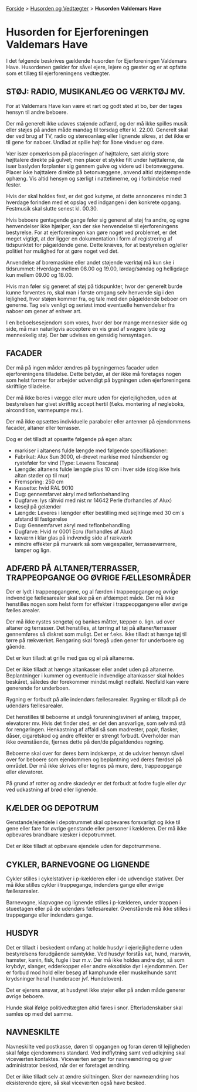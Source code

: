 [Forside](/) > [Husorden og Vedtægter](/husorden) > **Husorden Valdemars Have**

# Husorden for Ejerforeningen Valdemars Have

I det følgende beskrives gældende husorden for Ejerforeningen Valdemars Have. Husordenen gælder for såvel ejere, lejere og gæster og er at opfatte som et tillæg til ejerforeningens vedtægter.

## STØJ: RADIO, MUSIKANLÆG OG VÆRKTØJ MV.

For at Valdemars Have kan være et rart og godt sted at bo, bør der tages hensyn til andre beboere.

Der må generelt ikke udøves støjende adfærd, og der må ikke spilles musik eller støjes på anden måde mandag til torsdag efter kl. 22.00. Generelt skal der ved brug af TV, radio og stereoanlæg eller lignende sikres, at det ikke er til gene for naboer. Undlad at spille højt for åbne vinduer og døre.

Vær især opmærksom på placeringen af højttalere, sæt aldrig store højttalere direkte på gulvet; men placer et stykke filt under højttalerne, da især baslyden forplanter sig gennem gulve og videre ud i betonvæggene. Placer ikke højttalere direkte på betonvæggene, anvend altid støjdæmpende ophæng. Vis altid hensyn og særligt i nattetimerne, og i forbindelse med fester.

Hvis der skal holdes fest, er det god kutyme, at dette annonceres mindst 3 hverdage forinden med et opslag ved indgangen i den konkrete opgang. Festmusik skal slutte senest kl. 00.30.

Hvis beboere gentagende gange føler sig generet af støj fra andre, og egne henvendelser ikke hjælper, kan der ske henvendelse til ejerforeningens bestyrelse. For at ejerforeningen kan gøre noget ved problemet, er det meget vigtigt, at der ligger en dokumentation i form af registrering af tidspunktet for pågældende gene. Dette kræves, for at bestyrelsen og/eller politiet har mulighed for at gøre noget ved det.

Anvendelse af boremaskine eller andet støjende værktøj må kun ske i tidsrummet: Hverdage mellem 08.00 og 19.00, lørdag/søndag og helligdage kun mellem 09.00 og 18.00.

Hvis man føler sig generet af støj på tidspunkter, hvor der generelt burde kunne forventes ro, skal man i første omgang selv henvende sig i den lejlighed, hvor støjen kommer fra, og tale med den pågældende beboer om generne. Tag selv venligt og seriøst imod eventuelle henvendelser fra naboer om gener af enhver art.

I en beboelsesejendom som vores, hvor der bor mange mennesker side og side, må man naturligvis acceptere en vis grad af svagere lyde og menneskelig støj. Der bør udvises en gensidig hensyntagen.

## FACADER

Der må på ingen måder ændres på bygningernes facader uden ejerforeningens tilladelse. Dette betyder, at der ikke må foretages nogen som helst former for arbejder udvendigt på bygningen uden ejerforeningens skriftlige tilladelse.

Der må ikke bores i vægge eller mure uden for ejerlejligheden, uden at bestyrelsen har givet skriftlig accept hertil (f.eks. montering af nøgleboks, aircondition, varmepumpe mv.).

Der må ikke opsættes individuelle paraboler eller antenner på ejendommens facader, altaner eller terrasser.

Dog er det tilladt at opsætte følgende på egen altan:
* markiser i altanens fulde længde med følgende specifikationer: 
 * Fabrikat: Alux Sun 3000, el-drevet markise med håndsender og rysteføler for vind (Type: Lewens Toscana)
 * Længde: altanens fulde længde plus 10 cm i hver side (dog ikke hvis altan støder op til mur)
 * Fremspring: 250 cm 
 * Kassette: hvid RAL 9010
 * Dug: gennemfarvet akryl med teflonbehandling
 * Dugfarve: lys råhvid med nist nr 14642 Perle (forhandles af Alux)
* læsejl på gelænder
 * Længde: Leveres i længder efter bestilling med sejlringe med 30 cm´s afstand til fastgørelse
 * Dug: Gennemfarvet akryl med teflonbehandling
 * Dugfarve: Hvid nr 0001 Ecru (forhandles af Alux)
* læværn i klar glas på indvendig side af rækværk
* mindre effekter på murværk så som vægespalier, terrassevarmere, lamper og lign.

## ADFÆRD PÅ ALTANER/TERRASSER, TRAPPEOPGANGE OG ØVRIGE FÆLLESOMRÅDER 

Der er lydt i trappeopgangene, og al færden i trappeopgange og øvrige indvendige fællesarealer skal ske på en afdæmpet måde. Der må ikke henstilles nogen som helst form for effekter i trappeopgangene eller øvrige fælles arealer.

Der må ikke rystes sengetøj og bankes måtter, tæpper o. lign. ud over altaner og terrasser. Det henstilles, at tørring af tøj på altaner/terrasser gennemføres så diskret som muligt. Det er f.eks. ikke tilladt at hænge tøj til tørre på rækværket. Rengøring skal foregå uden gener for underboere og gående.

Det er kun tilladt at grille med gas og el på altanerne.

Det er ikke tilladt at hænge altankasser eller andet uden på altanerne. Beplantninger i kummer og eventuelle indvendige altankasser skal holdes beskåret, således der forekommer mindst muligt nedfald. Nedfald kan være generende for underboen. 

Rygning er forbudt på alle indendørs fællesarealer. Rygning er tilladt på de udendørs fællesarealer.

Det henstilles til beboerne at undgå forurening/svineri af anlæg, trapper, elevatorer mv. Hvis det finder sted, er det den ansvarlige, som selv må stå for rengøringen. Henkastning af affald så som madrester, papir, flasker, dåser, cigaretskod og andre effekter er strengt forbudt. Overholder man ikke ovenstående, fjernes dette på den/de pågældendes regning.

Beboerne skal over for deres børn indskærpe, at de udviser hensyn såvel over for beboere som ejendommen og beplantning ved deres færdsel på området. Der må ikke skrives eller tegnes på mure, døre, trappeopgange eller elevatorer.

På grund af rotter og andre skadedyr er det forbudt at fodre fugle eller dyr ved udkastning af brød eller lignende.

## KÆLDER OG DEPOTRUM

Genstande/ejendele i depotrummet skal opbevares forsvarligt og ikke til gene eller fare for øvrige genstande eller personer i kælderen. Der må ikke opbevares brandbare væsker i depotrummet.

Det er ikke tilladt at opbevare ejendele uden for depotrummene.

## CYKLER, BARNEVOGNE OG LIGNENDE

Cykler stilles i cykelstativer i p-kælderen eller i de udvendige stativer. Der må ikke stilles cykler i trappegange, indendørs gange eller øvrige fællesarealer.

Barnevogne, klapvogne og lignende stilles i p-kælderen, under trappen i stueetagen eller på de udendørs fællesarealer. Ovenstående må ikke stilles i trappegange eller indendørs gange.

## HUSDYR

Det er tilladt i beskedent omfang at holde husdyr i ejerlejlighederne uden bestyrelsens forudgående samtykke. Ved husdyr forstås kat, hund, marsvin, hamster, kanin, fisk, fugle i bur m.v. Der må ikke holdes andre dyr, så som krybdyr, slanger, edderkopper eller andre eksotiske dyr i ejendommen. Der er forbud mod hold eller besøg af kamphunde eller muskelhunde samt krydsninger heraf (hunderacer jvf. Hundeloven).

Det er ejerens ansvar, at husdyret ikke støjer eller på anden måde generer øvrige beboere. 

Hunde skal ifølge politivedtægten altid føres i snor. Efterladenskaber skal samles op med det samme.

## NAVNESKILTE

Navneskilte ved postkasse, døren til opgangen og foran døren til lejligheden skal følge ejendommens standard. Ved indflytning samt ved udlejning skal viceværten kontaktes. Viceværten sørger for navneændring og giver administrator besked, når der er foretaget ændring.

Det er ikke tilladt selv at ændre skiltningen. Sker der navneændring hos eksisterende ejere, så skal viceværten også have besked.
